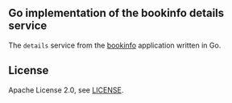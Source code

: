 ## Go implementation of the bookinfo details service

The `details` service from the [bookinfo](https://istio.io/docs/examples/bookinfo/) application written in Go.

## License

Apache License 2.0, see [LICENSE](https://github.com/simonpasquier/go-bookinfo-details/blob/master/LICENSE).
